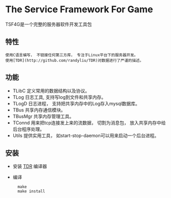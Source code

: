 The Service Framework For Game
==============================
TSF4G是一个完整的服务器软件开发工具包

特性
----
	使用C语言编写， 不链接任何第三方库， 专注于Linux平台下的服务器开发。
	使用[TDR](http://github.com/randyliu/TDR)对数据进行了严谨的描述。
	

功能
----
- TLibC 定义常用的数据结构以及协议。
- TLog 日志工具, 支持写log到文件和共享内存。
- TLogD 日志进程， 支持把共享内存中的Log存入mysql数据库。
- TBus 共享内存通信模块。
- TBusMgr 共享内存管理工具。
- TConnd 用来把tcp连接发上来的流数据， 切割为消息包， 放入共享内存中给后台程序处理。
- Utils 提供实用工具， 如start-stop-daemon可以用来启动一个后台进程。
	
安装
----
- 安装 [TDR](http://github.com/randyliu/TDR) 编译器
- 编译

		make
		make install
